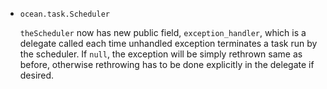 * `ocean.task.Scheduler`

  `theScheduler` now has new public field, `exception_handler`, which is a
  delegate called each time unhandled exception terminates a task run by the
  scheduler. If `null`, the exception will be simply rethrown same as before,
  otherwise rethrowing has to be done explicitly in the delegate if desired.
